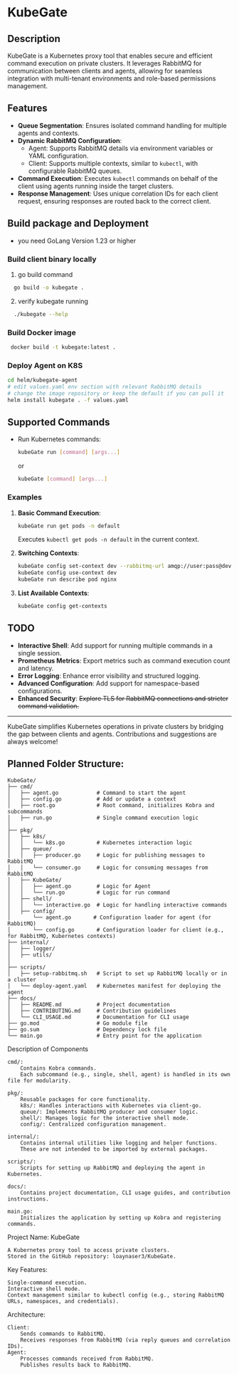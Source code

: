 
# KubeGate

## Description
KubeGate is a Kubernetes proxy tool that enables secure and efficient command execution on private clusters. It leverages RabbitMQ for communication between clients and agents, allowing for seamless integration with multi-tenant environments and role-based permissions management.

## Features
- **Queue Segmentation**: Ensures isolated command handling for multiple agents and contexts.
- **Dynamic RabbitMQ Configuration**:
  - Agent: Supports RabbitMQ details via environment variables or YAML configuration.
  - Client: Supports multiple contexts, similar to `kubectl`, with configurable RabbitMQ queues.
- **Command Execution**: Executes `kubectl` commands on behalf of the client using agents running inside the target clusters.
- **Response Management**: Uses unique correlation IDs for each client request, ensuring responses are routed back to the correct client.

## Build package and Deployment

* you need GoLang Version 1.23 or higher 
### Build client binary locally
1. go build command
```bash 
  go build -o kubegate .
  ```
2. verify kubegate running
```bash
  ./kubegate --help
  ```
### Build Docker image
 ```bash
  docker build -t kubegate:latest .
  ```
### Deploy Agent on K8S
```bash
cd helm/kubegate-agent
# edit values.yaml env section with relevant RabbitMQ details
# change the image repository or keep the default if you can pull it
helm install kubegate . -f values.yaml
```

## Supported Commands
- Run Kubernetes commands:
  ```bash
  kubeGate run [command] [args...]
  ```
  or 
  ```bash
  kubeGate [command] [args...]
  ```

### Examples
1. **Basic Command Execution**:
   ```bash
   kubeGate run get pods -n default
   ```
   Executes `kubectl get pods -n default` in the current context.

2. **Switching Contexts**:
   ```bash
   kubeGate config set-context dev --rabbitmq-url amqp://user:pass@dev-rabbitmq:5672/ --command-queue kubegate-commands-dev
   kubeGate config use-context dev
   kubeGate run describe pod nginx
   ```

3. **List Available Contexts**:
   ```bash
   kubeGate config get-contexts
   ```

## TODO
- **Interactive Shell**: Add support for running multiple commands in a single session.
- **Prometheus Metrics**: Export metrics such as command execution count and latency.
- **Error Logging**: Enhance error visibility and structured logging.
- **Advanced Configuration**: Add support for namespace-based configurations.
- **Enhanced Security**: ~~Explore TLS for RabbitMQ connections and stricter command validation.~~

---

KubeGate simplifies Kubernetes operations in private clusters by bridging the gap between clients and agents. Contributions and suggestions are always welcome!


## Planned Folder Structure:

```
KubeGate/
├── cmd/
│   ├── agent.go            # Command to start the agent
│   ├── config.go           # Add or update a context       
│   ├── root.go             # Root command, initializes Kobra and subcommands
│   ├── run.go              # Single command execution logic
│
├── pkg/
│   ├── k8s/
│   │   └── k8s.go          # Kubernetes interaction logic
│   ├── queue/
│   │   ├── producer.go     # Logic for publishing messages to RabbitMQ
│   │   └── consumer.go     # Logic for consuming messages from RabbitMQ
│   ├── KubeGate/
│   │   ├── agent.go        # Logic for Agent
│   │   └── run.go          # Logic for run command
│   ├── shell/
│   │   └── interactive.go  # Logic for handling interactive commands
│   ├── config/
│       └── agent.go       # Configuration loader for agent (for RabbitMQ)
│       └── config.go       # Configuration loader for client (e.g., for RabbitMQ, Kubernetes contexts)
├── internal/
│   ├── logger/
│   ├── utils/
│
├── scripts/
│   ├── setup-rabbitmq.sh   # Script to set up RabbitMQ locally or in a cluster
│   └── deploy-agent.yaml   # Kubernetes manifest for deploying the agent
├── docs/
│   ├── README.md           # Project documentation
│   ├── CONTRIBUTING.md     # Contribution guidelines
│   └── CLI_USAGE.md        # Documentation for CLI usage
├── go.mod                  # Go module file
├── go.sum                  # Dependency lock file
└── main.go                 # Entry point for the application
```

Description of Components

    cmd/:
        Contains Kobra commands.
        Each subcommand (e.g., single, shell, agent) is handled in its own file for modularity.

    pkg/:
        Reusable packages for core functionality.
        k8s/: Handles interactions with Kubernetes via client-go.
        queue/: Implements RabbitMQ producer and consumer logic.
        shell/: Manages logic for the interactive shell mode.
        config/: Centralized configuration management.

    internal/:
        Contains internal utilities like logging and helper functions.
        These are not intended to be imported by external packages.

    scripts/:
        Scripts for setting up RabbitMQ and deploying the agent in Kubernetes.

    docs/:
        Contains project documentation, CLI usage guides, and contribution instructions.

    main.go:
        Initializes the application by setting up Kobra and registering commands.

Project Name: KubeGate

    A Kubernetes proxy tool to access private clusters.
    Stored in the GitHub repository: loaynaser3/KubeGate.

Key Features:

    Single-command execution.
    Interactive shell mode.
    Context management similar to kubectl config (e.g., storing RabbitMQ URLs, namespaces, and credentials).

Architecture:

    Client:
        Sends commands to RabbitMQ.
        Receives responses from RabbitMQ (via reply queues and correlation IDs).
    Agent:
        Processes commands received from RabbitMQ.
        Publishes results back to RabbitMQ.
